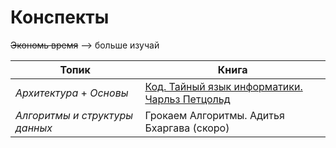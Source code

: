 # Конспекты

~~Экономь время~~ --> больше изучай

| Топик | Книга |
|--|--|
| *Архитектура* + *Основы* | [Код. Тайный язык информатики. Чарльз Петцольд](https://github.com/KravchaDev/learn-this-damn-thing/blob/master/synopsis/%D0%9A%D0%BE%D0%B4.%20%D0%9F%D0%B5%D1%82%D1%86%D0%BE%D0%BB%D1%8C%D0%B4/%D0%BA%D0%BE%D0%BD%D1%81%D0%BF%D0%B5%D0%BA%D1%82.md) |
| *Алгоритмы и структуры данных* | Грокаем Алгоритмы. Адитья Бхаргава (скоро) |



